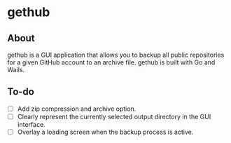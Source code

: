 # gethub

## About

gethub is a GUI application that allows you to backup all public repositories for a given GitHub account to an archive file. gethub is built with Go and Wails.

## To-do

- [ ] Add zip compression and archive option.
- [ ] Clearly represent the currently selected output directory in the GUI interface.
- [ ] Overlay a loading screen when the backup process is active.
